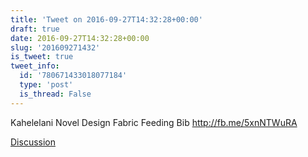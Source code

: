 ```yaml
---
title: 'Tweet on 2016-09-27T14:32:28+00:00'
draft: true
date: 2016-09-27T14:32:28+00:00
slug: '201609271432'
is_tweet: true
tweet_info:
  id: '780671433018077184'
  type: 'post'
  is_thread: False
---
```




Kahelelani Novel Design Fabric Feeding Bib <http://fb.me/5xnNTWuRA>

[Discussion](https://x.com/sytelus/status/780671433018077184)
